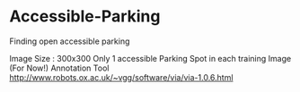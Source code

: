 # Accessible-Parking
Finding open accessible parking 

Image Size : 300x300
Only 1 accessible Parking Spot in each training Image (For Now!)
Annotation Tool
http://www.robots.ox.ac.uk/~vgg/software/via/via-1.0.6.html

